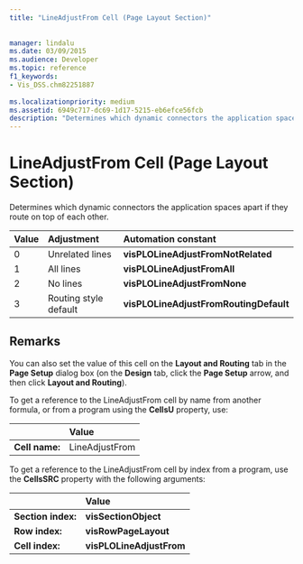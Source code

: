 ```yaml
---
title: "LineAdjustFrom Cell (Page Layout Section)"
 
 
manager: lindalu
ms.date: 03/09/2015
ms.audience: Developer
ms.topic: reference
f1_keywords:
- Vis_DSS.chm82251887
 
ms.localizationpriority: medium
ms.assetid: 6949c717-dc69-1d17-5215-eb6efce56fcb
description: "Determines which dynamic connectors the application spaces apart if they route on top of each other."
---
```


# LineAdjustFrom Cell (Page Layout Section)

Determines which dynamic connectors the application spaces apart if they route on top of each other.
  
|**Value**|**Adjustment**|**Automation constant**|
|:-----|:-----|:-----|
|0  <br/> |Unrelated lines  <br/> |**visPLOLineAdjustFromNotRelated** <br/> |
|1  <br/> |All lines  <br/> |**visPLOLineAdjustFromAll** <br/> |
|2  <br/> |No lines  <br/> |**visPLOLineAdjustFromNone** <br/> |
|3  <br/> |Routing style default  <br/> |**visPLOLineAdjustFromRoutingDefault** <br/> |
   
## Remarks

You can also set the value of this cell on the **Layout and Routing** tab in the **Page Setup** dialog box (on the **Design** tab, click the **Page Setup** arrow, and then click **Layout and Routing**).
  
To get a reference to the LineAdjustFrom cell by name from another formula, or from a program using the **CellsU** property, use: 
  
||Value |
|:-----|:-----|
|**Cell name:**  <br/> |LineAdjustFrom  <br/> |
   
To get a reference to the LineAdjustFrom cell by index from a program, use the **CellsSRC** property with the following arguments: 
  
||Value |
|:-----|:-----|
|**Section index:**  <br/> |**visSectionObject** <br/> |
|**Row index:**  <br/> |**visRowPageLayout** <br/> |
|**Cell index:**  <br/> |**visPLOLineAdjustFrom** <br/> |
   

